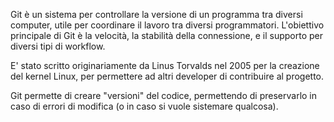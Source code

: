 Git è un sistema per controllare la versione di un programma tra diversi computer, utile per coordinare il lavoro tra diversi programmatori.
L'obiettivo principale di Git è la velocità, la stabilità della connessione, e il supporto per diversi tipi di workflow.

E' stato scritto originariamente da Linus Torvalds nel 2005 per la creazione del kernel Linux, per permettere ad altri developer di contribuire al progetto.

Git permette di creare "versioni" del codice, permettendo di preservarlo in caso di errori di modifica (o in caso si vuole sistemare qualcosa).